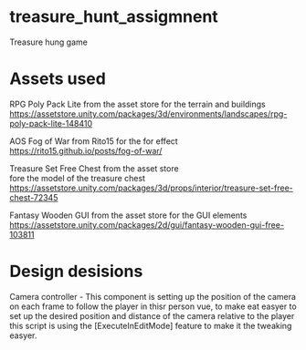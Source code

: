 # treasure_hunt_assigmnent
Treasure hung game

# Assets used

RPG Poly Pack Lite from the asset store 
for the terrain and buildings 
https://assetstore.unity.com/packages/3d/environments/landscapes/rpg-poly-pack-lite-148410 

AOS Fog of War from Rito15 
for the for effect 
https://rito15.github.io/posts/fog-of-war/ 

Treasure Set Free Chest from the asset store  
fore the model of the treasure chest  
https://assetstore.unity.com/packages/3d/props/interior/treasure-set-free-chest-72345

 
Fantasy Wooden GUI  from the asset store 
for the GUI elements 
https://assetstore.unity.com/packages/2d/gui/fantasy-wooden-gui-free-103811 


# Design desisions

Camera controller - This component is setting up the position of the camera on each frame to follow the player in thisr person vue, to make eat easyer to set up the desired position and distance of the camera relative to the player this script is using the [ExecuteInEditMode] feature to make it the tweaking easyer.



